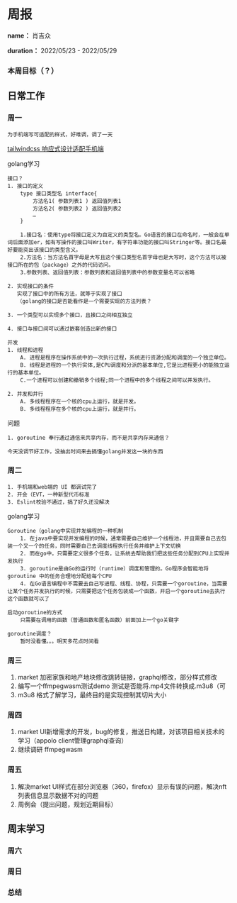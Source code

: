 周报
====

**name：** 肖吉众

**duration：** 2022/05/23 - 2022/05/29



### 本周目标（？）


日常工作
--------

### 周一
```
为手机端写可适配的样式，好难调，调了一天
```
[tailwindcss 响应式设计适配手机端](https://www.tailwindcss.cn/docs/responsive-design)

golang学习
```
接口？
1. 接口的定义
    type 接口类型名 interface{
        方法名1( 参数列表1 ) 返回值列表1
        方法名2( 参数列表2 ) 返回值列表2
        …
    }

	1.接口名：使用type将接口定义为自定义的类型名。Go语言的接口在命名时，一般会在单词后面添加er，如有写操作的接口叫Writer，有字符串功能的接口叫Stringer等。接口名最好要能突出该接口的类型含义。
    2.方法名：当方法名首字母是大写且这个接口类型名首字母也是大写时，这个方法可以被接口所在的包（package）之外的代码访问。
    3.参数列表、返回值列表：参数列表和返回值列表中的参数变量名可以省略

2. 实现接口的条件
   实现了接口中的所有方法，就等于实现了接口
   （golang的接口是否能看作是一个需要实现的方法列表？

3. 一个类型可以实现多个接口，且接口之间相互独立

4. 接口与接口间可以通过嵌套创造出新的接口

并发
1. 线程和进程
    A. 进程是程序在操作系统中的一次执行过程，系统进行资源分配和调度的一个独立单位。
    B. 线程是进程的一个执行实体,是CPU调度和分派的基本单位,它是比进程更小的能独立运行的基本单位。
    C.一个进程可以创建和撤销多个线程;同一个进程中的多个线程之间可以并发执行。

2. 并发和并行
    A. 多线程程序在一个核的cpu上运行，就是并发。
    B. 多线程程序在多个核的cpu上运行，就是并行。
```

问题
```
1. goroutine 奉行通过通信来共享内存，而不是共享内存来通信？

今天没调节好工作，没抽出时间来去搞懂golang并发这一块的东西
```



### 周二
```
1. 手机端和web端的 UI 都调试完了
2. 开会（EVT，一种新型代币标准
3. Eslint校验不通过，搞了好久还没解决
```
golang学习
```
Goroutine（golang中实现并发编程的一种机制
    1. 在java中要实现并发编程的时候，通常需要自己维护一个线程池，并且需要自己去包装一个又一个的任务，同时需要自己去调度线程执行任务并维护上下文切换
	2. 而在go中，只需要定义很多个任务，让系统去帮助我们把这些任务分配到CPU上实现并发执行
	3. goroutine是由Go的运行时（runtime）调度和管理的。Go程序会智能地将 goroutine 中的任务合理地分配给每个CPU
	4. 在Go语言编程中不需要去自己写进程、线程、协程，只需要一个goroutine，当需要让某个任务并发执行的时候，只需要把这个任务包装成一个函数，开启一个goroutine去执行这个函数就可以了

启动goroutine的方式
    只需要在调用的函数（普通函数和匿名函数）前面加上一个go关键字

goroutine调度？
    暂时没看懂。。。明天多花点时间看
```

### 周三
1. market 加密家族和地产地块修改跳转链接，graphql修改，部分样式修改
2. 编写一个ffmpegwasm测试demo 测试是否能将.mp4文件转换成.m3u8（可
3. m3u8 格式了解学习，最终目的是实现控制其切片大小

### 周四 
1. market UI新增需求的开发，bug的修复，推送日构建，对该项目相关技术的学习（appolo client管理graphql查询）
2. 继续调研 ffmpegwasm

### 周五
1. 解决market UI样式在部分浏览器（360，firefox）显示有误的问题，解决nft列表信息显示数据不对的问题
2. 周例会（提出问题，规划近期目标）

周末学习
--------

### 周六


### 周日


### 总结
